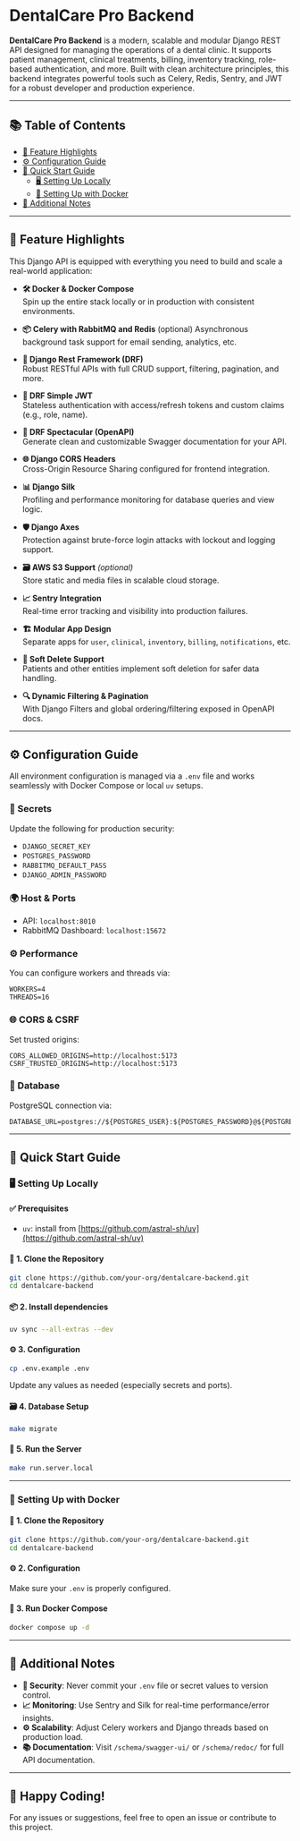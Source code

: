 # DentalCare Pro Backend

**DentalCare Pro Backend** is a modern, scalable and modular Django REST API designed for managing the operations of a dental clinic. It supports patient management, clinical treatments, billing, inventory tracking, role-based authentication, and more. Built with clean architecture principles, this backend integrates powerful tools such as Celery, Redis, Sentry, and JWT for a robust developer and production experience.

---

## 📚 Table of Contents

- [🔧 Feature Highlights](#-feature-highlights)
- [⚙️ Configuration Guide](#-configuration-guide)
- [🚀 Quick Start Guide](#-quick-start-guide)
  - [🖥 Setting Up Locally](#-setting-up-locally)
  - [🐳 Setting Up with Docker](#-setting-up-with-docker)
- [📝 Additional Notes](#-additional-notes)

---

## 🔧 Feature Highlights

This Django API is equipped with everything you need to build and scale a real-world application:

- **🛠 Docker & Docker Compose**  
  Spin up the entire stack locally or in production with consistent environments.

- **📦 Celery with RabbitMQ and Redis** (optional) 
  Asynchronous background task support for email sending, analytics, etc.

- **🧩 Django Rest Framework (DRF)**  
  Robust RESTful APIs with full CRUD support, filtering, pagination, and more.

- **🔐 DRF Simple JWT**  
  Stateless authentication with access/refresh tokens and custom claims (e.g., role, name).

- **📑 DRF Spectacular (OpenAPI)**  
  Generate clean and customizable Swagger documentation for your API.

- **🌐 Django CORS Headers**  
  Cross-Origin Resource Sharing configured for frontend integration.

- **📊 Django Silk**  
  Profiling and performance monitoring for database queries and view logic.

- **🛡 Django Axes**  
  Protection against brute-force login attacks with lockout and logging support.

- **🗃 AWS S3 Support** *(optional)*  
  Store static and media files in scalable cloud storage.

- **📈 Sentry Integration**  
  Real-time error tracking and visibility into production failures.

- **🏗 Modular App Design**  
  Separate apps for `user`, `clinical`, `inventory`, `billing`, `notifications`, etc.

- **🚦 Soft Delete Support**  
  Patients and other entities implement soft deletion for safer data handling.

- **🔍 Dynamic Filtering & Pagination**  
  With Django Filters and global ordering/filtering exposed in OpenAPI docs.

---

## ⚙️ Configuration Guide

All environment configuration is managed via a `.env` file and works seamlessly with Docker Compose or local `uv` setups.

### 🔐 Secrets
Update the following for production security:

- `DJANGO_SECRET_KEY`
- `POSTGRES_PASSWORD`
- `RABBITMQ_DEFAULT_PASS`
- `DJANGO_ADMIN_PASSWORD`

### 🌍 Host & Ports

- API: `localhost:8010`
- RabbitMQ Dashboard: `localhost:15672`

### ⚙️ Performance
You can configure workers and threads via:

```env
WORKERS=4
THREADS=16
```

### 🌐 CORS & CSRF
Set trusted origins:

```env
CORS_ALLOWED_ORIGINS=http://localhost:5173
CSRF_TRUSTED_ORIGINS=http://localhost:5173
```

### 💾 Database
PostgreSQL connection via:

```env
DATABASE_URL=postgres://${POSTGRES_USER}:${POSTGRES_PASSWORD}@${POSTGRES_HOST}:${POSTGRES_PORT}/${POSTGRES_DB}
```

---

## 🚀 Quick Start Guide

### 🖥 Setting Up Locally

#### ✅ Prerequisites

- `uv`: install from [https://github.com/astral-sh/uv](https://github.com/astral-sh/uv)

#### 🧩 1. Clone the Repository

```bash
git clone https://github.com/your-org/dentalcare-backend.git
cd dentalcare-backend
```

#### 📦 2. Install dependencies

```bash
uv sync --all-extras --dev
```

#### ⚙️ 3. Configuration

```bash
cp .env.example .env
```

Update any values as needed (especially secrets and ports).

#### 🗃 4. Database Setup

```bash
make migrate
```

#### 🚀 5. Run the Server

```bash
make run.server.local
```

---

### 🐳 Setting Up with Docker

#### 🧩 1. Clone the Repository

```bash
git clone https://github.com/your-org/dentalcare-backend.git
cd dentalcare-backend
```

#### ⚙️ 2. Configuration

Make sure your `.env` is properly configured.

#### 🐳 3. Run Docker Compose

```bash
docker compose up -d
```

---

## 📝 Additional Notes

- **🔐 Security**: Never commit your `.env` file or secret values to version control.
- **📈 Monitoring**: Use Sentry and Silk for real-time performance/error insights.
- **⚙️ Scalability**: Adjust Celery workers and Django threads based on production load.
- **📚 Documentation**: Visit `/schema/swagger-ui/` or `/schema/redoc/` for full API documentation.

---

## 🙌 Happy Coding!

For any issues or suggestions, feel free to open an issue or contribute to this project.
